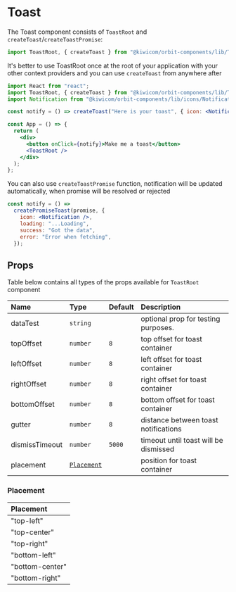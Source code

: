 # Toast

The Toast component consists of `ToastRoot` and `createToast`/`createToastPromise`:

```jsx
import ToastRoot, { createToast } from "@kiwicom/orbit-components/lib/Toast";
```

It's better to use ToastRoot once at the root of your application with your other context providers and you can use `createToast` from anywhere after

```jsx
import React from "react";
import ToastRoot, { createToast } from "@kiwicom/orbit-components/lib/Toast";
import Notification from "@kiwicom/orbit-components/lib/icons/Notification";

const notify = () => createToast("Here is your toast", { icon: <Notification /> });

const App = () => {
  return (
    <div>
      <button onClick={notify}>Make me a toast</button>
      <ToastRoot />
    </div>
  );
};
```

You can also use `createToastPromise` function, notification will be updated automatically, when promise will be resolved or rejected

```jsx
const notify = () =>
  createPromiseToast(promise, {
    icon: <Notification />,
    loading: "...Loading",
    success: "Got the data",
    error: "Error when fetching",
  });
```

## Props

Table below contains all types of the props available for `ToastRoot` component

| Name           | Type                      | Default | Description                           |
| :------------- | :------------------------ | :------ | :------------------------------------ |
| dataTest       | `string`                  |         | optional prop for testing purposes.   |
| topOffset      | `number`                  | `8`     | top offset for toast container        |
| leftOffset     | `number`                  | `8`     | left offset for toast container       |
| rightOffset    | `number`                  | `8`     | right offset for toast container      |
| bottomOffset   | `number`                  | `8`     | bottom offset for toast container     |
| gutter         | `number`                  | `8`     | distance between toast notifications  |
| dismissTimeout | `number`                  | `5000`  | timeout until toast will be dismissed |
| placement      | [`Placement`](#Placement) |         | position for toast container          |

### Placement

| Placement       |
| :-------------- |
| "top-left"      |
| "top-center"    |
| "top-right"     |
| "bottom-left"   |
| "bottom-center" |
| "bottom-right"  |
